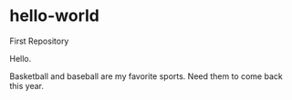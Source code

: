 # hello-world
First Repository 


Hello.

Basketball and baseball are my favorite sports. 
Need them to come back this year. 
